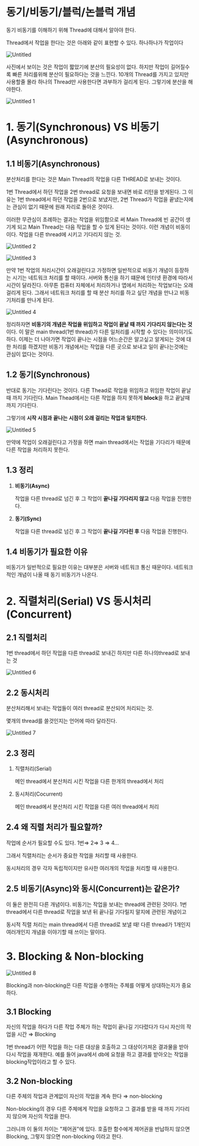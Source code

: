 # 동기/비동기/블럭/논블럭 개념

동기 비동기를 이해하기 위해 Thread에 대해서 알아야 한다. 

Thread에서 작업을 한다는 것은 아래와 같이 표현할 수 있다. 하나하나가 작업이다

![Untitled](https://user-images.githubusercontent.com/63430211/120343602-d2a96f80-c333-11eb-9107-a1b1844c6edb.png)


사진에서 보이는 것은 작업이 짧았기에 분산의 필요성이 없다.  하지만 작업이 길어질수록 빠른 처리를위해 분산이 필요하다는 것을 느낀다. 10개의 Thread를 가지고 있지만 사용할줄 몰라 하나의 Thread만 사용한다면 과부하가 걸리게 된다. 그렇기에 분산을 해야한다.

![Untitled 1](https://user-images.githubusercontent.com/63430211/120343660-ddfc9b00-c333-11eb-8a70-cba861b4c565.png)

# 1. 동기(Synchronous) VS 비동기(Asynchronous)

## 1.1 비동기(Asynchronous)

분산처리를 한다는 것은 Main Thread의 작업을 다른 THREAD로 보내는 것이다.

1번 Thread에서 하던 작업을 2번 thread로 요청을 보내면 바로 리턴을 받게된다. 그 이유는 1번 thread에서 하던 작업을 2번으로 보냈지만, 2번 Thread가 작업을 끝냈는지에는 관심이 없기 때문에 원래 자리로 돌아온 것이다. 

이러한 무관심이 초례하는 결과는 작업을 위임함으로 써 Main Thread에 빈 공간이 생기게 되고 Main Thread는 다음 작업을 할 수 있게 된다는 것이다. 이런 개념이 비동이 이다. 작업을 다른 thread에 시키고 기다리지 않는 것.

![Untitled 2](https://user-images.githubusercontent.com/63430211/120343686-e2c14f00-c333-11eb-9640-cf4bd573e066.png)


![Untitled 3](https://user-images.githubusercontent.com/63430211/120343702-e523a900-c333-11eb-96de-78130dd4f853.png)

 만약 1번 작업의 처리시간이 오래걸린다고 가정하면 일반적으로 비동기 개념이 등장하는 시기는 네트워크 처리를 할 때이다. 서버와 통신을 하기 떄문에 인터넷 환경에 따라서 시간이 달라진다.  아무튼 컴퓨터 자체에서 처리하거나 앱에서 처리하는 작업보다는 오래걸리게 된다. 그래서 네트워크 처리를 할 때 분산 처리를 하고 싶단 개념을 만나고 비동기처리를 만나게 된다. 

![Untitled 4](https://user-images.githubusercontent.com/63430211/120343726-e9e85d00-c333-11eb-8bd7-89b316e53d0d.png)

정리하자면 **비동기의 개념은 작업을 위임하고 작업이 끝날 때 까지 기다리지 않는다는 것**이다.  이 말은 main thread(1번 thread)가  다른 일처리를 시작할 수 있다는 의미이기도 하다. 이제는 더 나아가면 작업이 끝나는 시점을 어느순간은 알고싶고 알게되는 것에 대한 처리를 하겠지만 비동기 개념에서는 작업을 다른 곳으로 보내고 일이 끝나는것에는 관심이 없다는 것이다. 

## 1.2 동기(Synchronous)

반대로 동기는 기다린다는 것이다. 다른 Thead로 작업을 위임하고 위임한 작업이 끝날 때 까지 기다린다. Main Thead에서는 다른 작업을 하지 못하게 **block**을 하고 끝날때 까지 기다린다.

그렇기에 **시작 시점과 끝나는 시점이 오래 걸리는 작업과 일치한다.** 

![Untitled 5](https://user-images.githubusercontent.com/63430211/120343737-ece34d80-c333-11eb-8508-2d2b4ddc7135.png)

만약에 작업이 오래걸린다고 가정을 하면 main thread에서는 작업을 기다리가 때문에 다른 작업을 처리하지 못한다. 

## 1.3 정리

1. **비동기(Async)** 

    작업을 다른 thread로 넘긴 후 그 작업이 **끝나길 기다리지 않고** 다음 작업을 진행한다. 

2. **동기(Sync)**

    작업을 다른 thread로 넘긴 후 그 작업이 **끝나길 기다린 후** 다음 작업을 진행한다.

## 1.4 비동기가 필요한 이유

비동기가 일반적으로 필요한 이유는 대부분은 서버와 네트워크 통신 때문이다. 네트워크 적인 개념이 나올 때 동기 비동기가 나온다.

# 2. 직렬처리(Serial) VS 동시처리(Concurrent)

## 2.1 직렬처리

1번 thread에서 하던 작업을 다른 thread로 보내긴 하지만 다른 하나의thread로 보내는 것

![Untitled 6](https://user-images.githubusercontent.com/63430211/120343756-f10f6b00-c333-11eb-9cc1-c7e1078f03b8.png)

## 2.2 동시처리

분산처리해서 보내는 작업들이 여러 thread로 분산되어 처리되는 것.

몇개의 thread를 쓸것인지는 언어에 따라 달라진다.

![Untitled 7](https://user-images.githubusercontent.com/63430211/120343774-f53b8880-c333-11eb-990f-889bffc6b1d0.png)

## 2.3 정리

1. 직렬처리(Serial) 

    메인 thread에서 분산처리 시킨 작업을 다른 한개의 thread에서 처리

2. 동시처리(Cocurrent)

    메인 thread에서 분산처리 시킨 작업을 다른 여러 thread에서 처리 

## 2.4 왜 직렬 처리가 필요할까?

작업에 순서가 필요할 수도 있다. 1번⇒ 2⇒ 3 ⇒ 4...

그래서 직렬처리는 순서가 중요한 작업을 처리할 때 사용한다.  

동시처리의 경우 각자 독립적이지만 유사한 여러개의 작업을 처리할 때 사용한다.  

## 2.5 비동기(Async)와 동시(Concurrent)는 같은가?

이 둘은 완전히 다른 개념이다. 비동기는 작업을 보내는 thread에 관련된 것이다. 1번 thread에서 다른 thread로 작업을 보낸 뒤 끝나길 기다릴지 말지에 관련된 개념이고 

동시적 직렬 처리는 main thread에서 다른 thread로 보낼 때! 다른 thread가 1개인지 여러개인지 개념을 이야기할 때 쓰이는 말이다. 

# 3. Blocking & Non-blocking

![Untitled 8](https://user-images.githubusercontent.com/63430211/120343800-fb316980-c333-11eb-8caf-dad1cdc19c17.png)

Blocking과 non-blocking은 다른 작업을 수행하는 주체를 어떻게 상대하는지가 중요하다. 

## 3.1 Blocking

 자신의 작업을 하다가 다른 작업 주체가 하는 작업이 끝나길 기다렸다가 다시 자신의 작업을 시간 ⇒ Blocking

1번 thread가 어떤 작업을 하는 다른 대상을 호출하고 그 대상이가져온 결과물을 받아 다시 작업을 재개한다. 예를 들어 java에서 db에 요청을 하고 결과를 받아오는 작업을 blocking작업이라고 할 수 있다. 

## 3.2 Non-blocking

다른 주체의 작업과 관계없이 자신의 작업을 계속 한다 ⇒ non-blocking

 Non-blocking의 경우 다른 주체에게 작업을 요청하고 그 결과를 받을 때 까지 기다리지 않으며 자신의 작업을 한다.

그러니까 이 둘의 차이는 "제어권"에 있다. 호출한 함수에게 제어권을 반납하지 않으면 Blocking,  그렇지 않으면 non-blocking 이라고 한다.